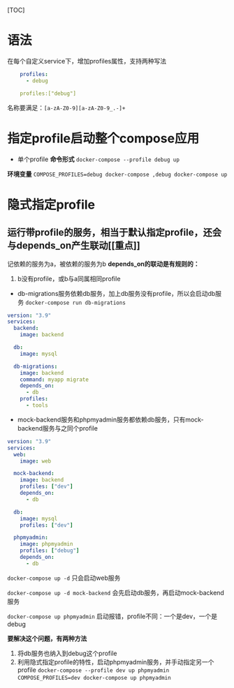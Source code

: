 [TOC]

# 语法
在每个自定义service下，增加profiles属性，支持两种写法
```yaml
	profiles:
	  - debug
```

```yaml
	profiles:["debug"]
```

名称要满足：`[a-zA-Z0-9][a-zA-Z0-9_.-]+`

# 指定profile启动整个compose应用
* 单个profile
**命令形式**
`docker-compose --profile debug up`

**环境变量**
`COMPOSE_PROFILES=debug docker-compose ,debug docker-compose up`

# 隐式指定profile
## 运行带profile的服务，相当于默认指定profile，还会与depends_on产生联动[[重点]]
记依赖的服务为a，被依赖的服务为b
**depends_on的联动是有规则的：**
1. b没有profile，或b与a同属相同profile

* db-migrations服务依赖db服务，加上db服务没有profile，所以会启动db服务
`docker-compose run db-migrations`
```yaml
version: "3.9"
services:
  backend:
    image: backend

  db:
    image: mysql

  db-migrations:
    image: backend
    command: myapp migrate
    depends_on:
      - db
    profiles:
      - tools
```


* mock-backend服务和phpmyadmin服务都依赖db服务，只有mock-backend服务与之同个profile
```yaml
version: "3.9"
services:
  web:
    image: web

  mock-backend:
    image: backend
    profiles: ["dev"]
    depends_on:
      - db

  db:
    image: mysql
    profiles: ["dev"]

  phpmyadmin:
    image: phpmyadmin
    profiles: ["debug"]
    depends_on:
      - db
```

`docker-compose up -d`
只会启动web服务

`docker-compose up -d mock-backend`
会先启动db服务，再启动mock-backend服务

`docker-compose up phpmyadmin`
启动报错，profile不同：一个是dev，一个是debug

**要解决这个问题，有两种方法**
1. 将db服务也纳入到debug这个profile
2. 利用隐式指定profile的特性，启动phpmyadmin服务，并手动指定另一个profile
`docker-compose --profile dev up phpmyadmin`
`COMPOSE_PROFILES=dev docker-compose up phpmyadmin`